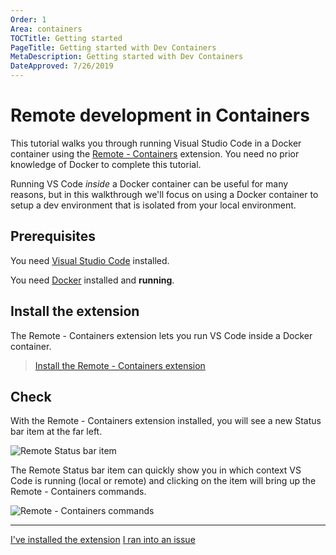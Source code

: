```yaml
---
Order: 1
Area: containers
TOCTitle: Getting started
PageTitle: Getting started with Dev Containers
MetaDescription: Getting started with Dev Containers
DateApproved: 7/26/2019
---
```

# Remote development in Containers

This tutorial walks you through running Visual Studio Code in a Docker container using the [Remote - Containers](https://marketplace.visualstudio.com/items?itemName=ms-vscode-remote.remote-containers) extension.
You need no prior knowledge of Docker to complete this tutorial.

Running VS Code *inside* a Docker container can be useful for many reasons, but in this walkthrough we'll focus on using a Docker container to setup a dev environment that is isolated from your local environment.

## Prerequisites

You need [Visual Studio Code](https://code.visualstudio.com/) installed.

You need [Docker](https://www.docker.com/get-started#nav-developer) installed and **running**.

## Install the extension

The Remote - Containers extension lets you run VS Code inside a Docker container.

> <a class="tutorial-install-extension-btn" href="vscode:extension/ms-vscode-remote.remote-containers">Install the Remote - Containers extension</a>

## Check

With the Remote - Containers extension installed, you will see a new Status bar item at the far left.

![Remote Status bar item](../images/containers/remote-status-bar.png)

The Remote Status bar item can quickly show you in which context VS Code is running (local or remote) and clicking on the item will bring up the Remote - Containers commands.

![Remote - Containers commands](../images/containers/remote-containers-commands.png)

----

<a class="tutorial-next-btn" href="/remote-tutorials/containers/get-the-code">I've installed the extension</a>
<a class="tutorial-feedback-btn" onclick="reportIssue('remote-tutorials-containers', 'getting-started')" href="javascript:void(0)">I ran into an issue</a>
